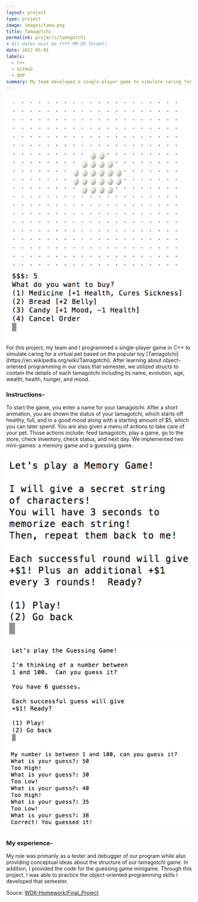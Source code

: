 ```yaml
---
layout: project
type: project
image: images/tama.png
title: Tamagotchi
permalink: projects/tamagotchi
# All dates must be YYYY-MM-DD format!
date: 2017-05-01
labels:
  - C++
  - GitHub
  - OOP
summary: My team developed a single-player game to simulate caring for a virtual pet for a final project in EE 205.
---
```


<img class="ui medium right floated rounded image" src="../images/egg.png">
For this project, my team and I programmed a single-player game in C++ to simulate caring for a virtual pet based on the popular toy [Tamagotchi](https://en.wikipedia.org/wiki/Tamagotchi).  After learning about object-oriented programming in our class that semester, we utilized structs to contain the details of each tamagotchi including its name, evolution, age, wealth, health, hunger, and mood. 

### Instructions-
To start the game, you enter a name for your tamagotchi.  After a short animation, you are shown the status of your tamagotchi, which starts off healthy, full, and in a good mood along with a starting amount of $5, which you can later spend.  You are also given a menu of actions to take care of your pet.  Those actions include: feed tamagotchi, play a game, go to the store, check inventory, check status, and next day.  We implemented two mini-games: a memory game and a guessing game.
<div class="ui medium rounded images">
  <img class="ui image" src="../images/game2.png">
  <img class="ui image" src="../images/game1.png">
</div>

### My experience-
My role was primarily as a tester and debugger of our program while also providing conceptual ideas about the structure of our tamagotchi game.  In addition, I provided the code for the guessing game minigame.  Through this project, I was able to practice the object-oriented programming skills I developed that semester.  

Souce: <a href="https://github.com/kekupua/WDK-Homework/tree/master/Final%20Project"><i class="large github icon"></i>WDK-Homework/Final_Project</a>

